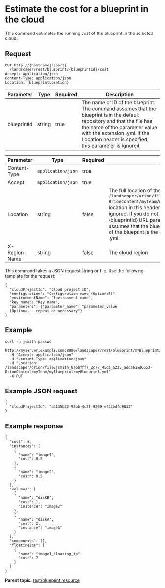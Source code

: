 # Estimate the cost for a blueprint in the cloud

This command estimates the running cost of the blueprint in the selected cloud.

## Request

```
PUT http://{hostname}:{port}
  /landscaper/rest/blueprint/{blueprintId}/cost
Accept: application/json
Content-Type: application/json
Location: {blueprintLocation}

```

|Parameter|Type|Required|Description|
|---------|----|--------|-----------|
|blueprintId|string|true|The name or ID of the blueprint. The command assumes that the blueprint is in the default repository and that the file has the name of the parameter value with the extension .yml. If the Location header is specified, this parameter is ignored.|

|Parameter|Type|Required|Description|
|---------|----|--------|-----------|
|Content-Type|`application/json`|true| |
|Accept|`application/json`|true| |
|Location|string|false|The full location of the blueprint, such as `/landscaper/orion/file/jsmith_8a6bfff7_2c77_45db_a235_adda61ad6653-OrionContent/myTeam/myBlueprint/myBlueprint.yml`. If you specify the location in this header, the value of the \{blueprintId\} URL parameter is ignored. If you do not specify the location in this header, the value of the \{blueprintId\} URL parameter is used instead. In this case, the command assumes that the blueprint is in the default repository and that the name of the blueprint is the \{blueprintId\} URL parameter plus the extension .yml.|
|X-Region-Name|string|false|The cloud region|

This command takes a JSON request string or file. Use the following template for the request:

```
{
  "cloudProjectId": "Cloud project ID",
  "configuration": "Configuration name (Optional)",
  "environmentName": "Environment name",
  "key_name": "Key name",
  "parameters": {"parameter_name": "parameter_value 
  (Optional - repeat as necessary"}
}

```

## Example

```
curl -u jsmith:passwd 
  http://myserver.example.com:8080/landscaper/rest/blueprint/myBlueprint/cost
  -H "Accept: application/json"
  -H "Content-Type: application/json"
  -H "Location: /landscaper/orion/file/jsmith_8a6bfff7_2c77_45db_a235_adda61ad6653-OrionContent/myTeam/myBlueprint/myBlueprint.yml"
  -X PUT
```

## Example JSON request

```
{
  "cloudProjectId": "a1135b32-98bb-4c2f-9269-e433bdfd9832"
}

```

## Example response

```
{
  "cost": 6,
  "instances": [
    {
      "name": "image1",
      "cost": 0.5
    },
    {
      "name": "image2",
      "cost": 0.5
    }
  ],
  "volumes": [
    {
      "name": "diskB",
      "cost": 1,
      "instance": "image2"
    },
    {
      "name": "diskA",
      "cost": 2,
      "instance": "imageA"
    }
  ],
  "components": [],
  "floatingIps": [
    {
      "name": "image1_floating_ip",
      "cost": 2
    }
  ]
}

```

**Parent topic:** [rest/blueprint resource](../../com.edt.api.doc/topics/rest_blueprint_.md)

